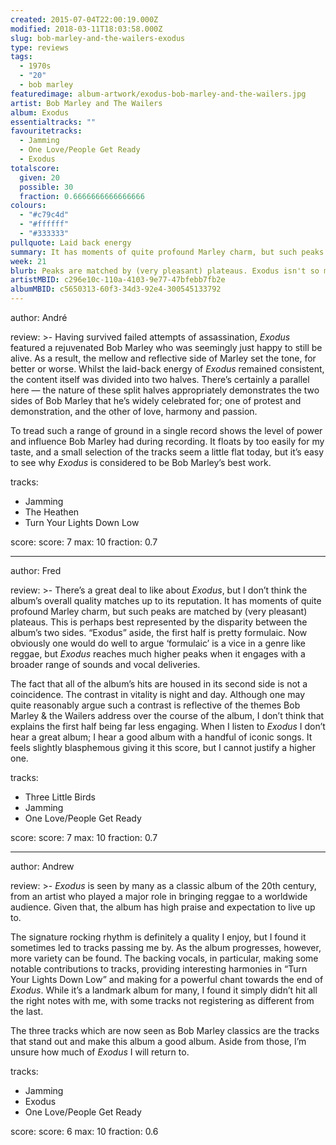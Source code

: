```yaml
---
created: 2015-07-04T22:00:19.000Z
modified: 2018-03-11T18:03:58.000Z
slug: bob-marley-and-the-wailers-exodus
type: reviews
tags:
  - 1970s
  - "20"
  - bob marley
featuredimage: album-artwork/exodus-bob-marley-and-the-wailers.jpg
artist: Bob Marley and The Wailers
album: Exodus
essentialtracks: ""
favouritetracks:
  - Jamming
  - One Love/People Get Ready
  - Exodus
totalscore:
  given: 20
  possible: 30
  fraction: 0.6666666666666666
colours:
  - "#c79c4d"
  - "#ffffff"
  - "#333333"
pullquote: Laid back energy
summary: It has moments of quite profound Marley charm, but such peaks are matched by (very pleasant) plateaus. When I listen to Exodus I don't hear a great album; I hear a good album with a handful of iconic songs.
week: 21
blurb: Peaks are matched by (very pleasant) plateaus. Exodus isn't so much a great album as it is a good album with a handful of iconic songs.
artistMBID: c296e10c-110a-4103-9e77-47bfebb7fb2e
albumMBID: c5650313-60f3-34d3-92e4-300545133792
---
```

author: André

review: >-
  Having survived failed attempts of assassination, *Exodus* featured a rejuvenated Bob Marley who was seemingly just happy to still be alive. As a result, the mellow and reflective side of Marley set the tone, for better or worse. Whilst the laid-back energy of *Exodus* remained consistent, the content itself was divided into two halves. There’s certainly a parallel here — the nature of these split halves appropriately demonstrates the two sides of Bob Marley that he’s widely celebrated for; one of protest and demonstration, and the other of love, harmony and passion. 
  
  To tread such a range of ground in a single record shows the level of power and influence Bob Marley had during recording. It floats by too easily for my taste, and a small selection of the tracks seem a little flat today, but it’s easy to see why *Exodus* is considered to be Bob Marley’s best work.

tracks:
  - Jamming
  - ­The Heathen
  - ­Turn Your Lights Down Low

score:
  score: 7
  max: 10
  fraction: 0.7

---
author: Fred

review: >-
  There’s a great deal to like about *Exodus*, but I don’t think the album’s overall quality matches up to its reputation. It has moments of quite profound Marley charm, but such peaks are matched by (very pleasant) plateaus. This is perhaps best represented by the disparity between the album’s two sides. “Exodus” aside, the first half is pretty formulaic. Now obviously one would do well to argue ‘formulaic’ is a vice in a genre like reggae, but *Exodus* reaches much higher peaks when it engages with a broader range of sounds and vocal deliveries. 
  
  The fact that all of the album’s hits are housed in its second side is not a coincidence. The contrast in vitality is night and day. Although one may quite reasonably argue such a contrast is reflective of the themes Bob Marley & the Wailers address over the course of the album, I don’t think that explains the first half being far less engaging. When I listen to *Exodus* I don’t hear a great album; I hear a good album with a handful of iconic songs. It feels slightly blasphemous giving it this score, but I cannot justify a higher one.

tracks:
  - Three Little Birds
  - ­Jamming
  - ­One Love/People Get Ready

score:
  score: 7
  max: 10
  fraction: 0.7

---
author: Andrew

review: >-
  *Exodus* is seen by many as a classic album of the 20th century, from an artist who played a major role in bringing reggae to a worldwide audience. Given that, the album has high praise and expectation to live up to. 
  
  The signature rocking rhythm is definitely a quality I enjoy, but I found it sometimes led to tracks passing me by. As the album progresses, however, more variety can be found. The backing vocals, in particular, making some notable contributions to tracks, providing interesting harmonies in “Turn Your Lights Down Low” and making for a powerful chant towards the end of *Exodus*. While it’s a landmark album for many, I found it simply didn’t hit all the right notes with me, with some tracks not registering as different from the last. 
  
  The three tracks which are now seen as Bob Marley classics are the tracks that stand out and make this album a good album. Aside from those, I’m unsure how much of *Exodus* I will return to.

tracks:
  - Jamming
  - ­Exodus
  - ­One Love/People Get Ready

score:
  score: 6
  max: 10
  fraction: 0.6
